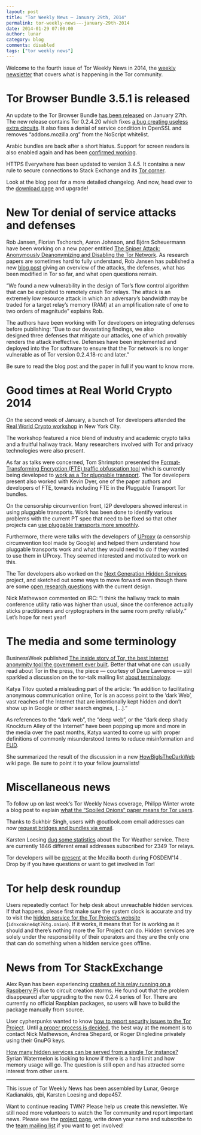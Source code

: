 ```yaml
---
layout: post
title: "Tor Weekly News — January 29th, 2014"
permalink: tor-weekly-news-—-january-29th-2014
date: 2014-01-29 07:00:00
author: lunar
category: blog
comments: disabled
tags: ["tor weekly news"]
---
```


Welcome to the fourth issue of Tor Weekly News in 2014, the [weekly newsletter](https://lists.torproject.org/cgi-bin/mailman/listinfo/tor-news) that covers what is happening in the Tor community.

Tor Browser Bundle 3.5.1 is released
====================================

An update to the Tor Browser Bundle [has been released](https://blog.torproject.org/blog/tor-browser-351-released) on January 27th. The new release contains Tor 0.2.4.20 which fixes [a bug creating useless extra circuits](https://bugs.torproject.org/10456). It also fixes a denial of service condition in OpenSSL and removes “addons.mozilla.org” from the NoScript whitelist.

Arabic bundles are back after a short hiatus. Support for screen readers is also enabled again and has been [confirmed working](https://lists.torproject.org/pipermail/tor-talk/2014-January/031575.html).

HTTPS Everywhere has been updated to version 3.4.5. It contains a new rule to secure connections to Stack Exchange and its [Tor corner](https://tor.stackexchange.com/).

Look at the blog post for a more detailed changelog. And now, head over to the [download page](https://www.torproject.org/download/download-easy.html) and upgrade!

New Tor denial of service attacks and defenses
==============================================

Rob Jansen, Florian Tschorsch, Aaron Johnson, and Björn Scheuermann have been working on a new paper entitled [The Sniper Attack: Anonymously Deanonymizing and Disabling the Tor Network](https://www-users.cs.umn.edu/~jansen/publications/sniper-ndss2014.pdf). As research papers are sometimes hard to fully understand, Rob Jansen has published a new [blog post](https://blog.torproject.org/blog/new-tor-denial-service-attacks-and-defenses) giving an overview of the attacks, the defenses, what has been modified in Tor so far, and what open questions remain.

“We found a new vulnerability in the design of Tor’s flow control algorithm that can be exploited to remotely crash Tor relays. The attack is an extremely low resource attack in which an adversary’s bandwidth may be traded for a target relay’s memory (RAM) at an amplification rate of one to two orders of magnitude” explains Rob.

The authors have been working with Tor developers on integrating defenses before publishing: “Due to our devastating findings, we also  
 designed three defenses that mitigate our attacks, one of which provably renders the attack ineffective. Defenses have been implemented and deployed into the Tor software to ensure that the Tor network is no longer vulnerable as of Tor version 0.2.4.18-rc and later.”

Be sure to read the blog post and the paper in full if you want to know more.

Good times at Real World Crypto 2014
====================================

On the second week of January, a bunch of Tor developers attended the [Real World Crypto workshop](https://realworldcrypto.wordpress.com/) in New York City.

The workshop featured a nice blend of industry and academic crypto talks and a fruitful hallway track. Many researchers involved with Tor and privacy technologies were also present.

As far as talks were concerned, Tom Shrimpton presented the [Format-Transforming Encryption (FTE) traffic obfuscation tool](https://fteproxy.org/) which is currently being developed to [work as a Tor pluggable transport](https://bugs.torproject.org/10362). The Tor developers present also worked with Kevin Dyer, one of the paper authors and developers of FTE, towards including FTE in the Pluggable Transport Tor bundles.

On the censorship circumvention front, I2P developers showed interest in using pluggable transports. Work has been done to identify various problems with the current PT spec that need to be fixed so that other projects can [use pluggable transports more smoothly](https://bugs.torproject.org/10629).

Furthermore, there were talks with the developers of [UProxy](https://uproxy.org/) (a censorship circumvention tool made by Google) and helped them understand how pluggable transports work and what they would need to do if they wanted to use them in UProxy. They seemed interested and motivated to work on this.

The Tor developers also worked on the [Next Generation Hidden Services](https://gitweb.torproject.org/torspec.git/blob/HEAD:/proposals/224-rend-spec-ng.txt) project, and sketched out some ways to move forward even though there are some [open research questions](https://lists.torproject.org/pipermail/tor-dev/2014-January/006099.html) with the current design.

Nick Mathewson commented on IRC: “I think the hallway track to main conference utility ratio was higher than usual, since the conference actually sticks practitioners and cryptographers in the same room pretty reliably.” Let’s hope for next year!

The media and some terminology
==============================

BusinessWeek published [The inside story of Tor, the best Internet anonymity tool the government ever built](http://www.businessweek.com/articles/2014-01-23/tor-anonymity-software-vs-dot-the-national-security-agency). Better that what one can usually read about Tor in the press, the piece — courtesy of Dune Lawrence — still sparkled a discussion on the tor-talk mailing list [about terminology](https://lists.torproject.org/pipermail/tor-talk/2014-January/031863.html).

Katya Titov quoted a misleading part of the article: “In addition to facilitating anonymous communication online, Tor is an access point to the ‘dark Web’, vast reaches of the Internet that are intentionally kept hidden and don’t show up in Google or other search engines, […].”

As references to the “dark web”, the “deep web”, or the “dark deep shady Knockturn Alley of the Internet” have been popping up more and more in the media over the past months, Katya wanted to come up with proper definitions of commonly misunderstood terms to reduce misinformation and [FUD](http://en.wikipedia.org/wiki/Fear,_uncertainty_and_doubt).

She summarized the result of the discussion in a new [HowBigIsTheDarkWeb](https://trac.torproject.org/projects/tor/wiki/doc/HowBigIsTheDarkWeb) wiki page. Be sure to point it to your fellow journalists!

Miscellaneous news
==================

To follow up on last week’s Tor Weekly News coverage, Philipp Winter wrote a blog post to explain [what the “Spoiled Onions” paper means for Tor users](https://blog.torproject.org/blog/what-spoiled-onions-paper-means-tor-users).

Thanks to Sukhbir Singh, users with @outlook.com email addresses can now [request bridges and bundles via email](https://bugs.torproject.org/6591#comment:4).

Karsten Loesing [dug some statistics](https://bugs.torproject.org/10699#comment:3) about the Tor Weather service. There are currently 1846 different email addresses subscribed for 2349 Tor relays.

Tor developers will be [present](https://twitter.com/torproject/status/427922491948818432) at the Mozilla booth during FOSDEM’14 . Drop by if you have questions or want to get involved in Tor!

Tor help desk roundup
=====================

Users repeatedly contact Tor help desk about unreachable hidden services. If that happens, please first make sure the system clock is accurate and try to visit the [hidden service for the Tor Project’s website](http://idnxcnkne4qt76tg.onion/) (`idnxcnkne4qt76tg.onion`). If it works, it means that Tor is working as it should and there’s nothing more the Tor Project can do. Hidden services are solely under the responsibility of their operators and they are the only one that can do something when a hidden service goes offline.

News from Tor StackExchange
===========================

Alex Ryan has been experiencing [crashes of his relay running on a Raspberry Pi](https://tor.stackexchange.com/q/1302/88) due to circuit creation storms. He found out that the problem disappeared after upgrading to the new 0.2.4 series of Tor. There are currently no official Raspbian packages, so users will have to build the package manually from source.

User cypherpunks wanted to know [how to report security issues to the Tor Project](https://tor.stackexchange.com/q/1339/88). Until [a proper process is decided](https://bugs.torproject.org/9186), the best way at the moment is to contact Nick Mathewson, Andrea Shepard, or Roger Dingledine privately using their GnuPG keys.

[How many hidden services can be served from a single Tor instance?](https://tor.stackexchange.com/q/1337/88) Syrian Watermelon is looking to know if there is a hard limit and how memory usage will go. The question is still open and has attracted some interest from other users.

* * * * *

This issue of Tor Weekly News has been assembled by Lunar, George Kadianakis, qbi, Karsten Loesing and dope457.

Want to continue reading TWN? Please help us create this newsletter. We still need more volunteers to watch the Tor community and report important news. Please see the [project page](https://trac.torproject.org/projects/tor/wiki/TorWeeklyNews), write down your name and subscribe to the [team mailing list](https://lists.torproject.org/cgi-bin/mailman/listinfo/news-team) if you want to get involved!
